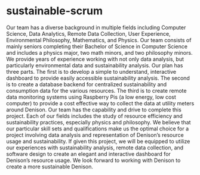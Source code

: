 # sustainable-scrum
Our team has a diverse background in multiple fields including Computer Science, Data Analytics, Remote Data Collection, User Experience, Environmental Philosophy, Mathematics, and Physics. Our team consists of mainly seniors completing their Bachelor of Science in Computer Science and includes a physics major, two math minors, and two philosophy minors. We provide years of experience working with not only data analysis, but particularly environmental data and sustainability analysis. Our plan has three parts. The first is to develop a simple to understand, interactive dashboard to provide easily accessible sustainability analysis. The second is to create a database backend for centralized sustainability and consumption data for the various resources. The third is to create remote data monitoring systems using Raspberry Pis (a low energy, low cost computer) to provide a cost effective way to collect the data at utility meters around Denison. Our team has the capability and drive to complete this project. Each of our fields includes the study of resource efficiency and sustainability practices, especially physics and philosophy. We believe that our particular skill sets and qualifications make us the optimal choice for a project involving data analysis and representation of Denison’s resource usage and sustainability. If given this project, we will be equipped to utilize our experiences with sustainability analysis, remote data collection, and software design to create an elegant and interactive dashboard for Denison’s resource usage. We look forward to working with Denison to create a more sustainable Denison.
